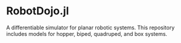 # RobotDojo.jl
A differentiable simulator for planar robotic systems. This repository includes models for hopper, biped, quadruped, and box systems.